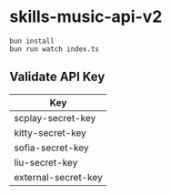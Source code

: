 # skills-music-api-v2

```
bun install
bun run watch index.ts
```

## Validate API Key

| Key                 |
| ------------------- |
| scplay-secret-key   |
| kitty-secret-key    |
| sofia-secret-key    |
| liu-secret-key      |
| external-secret-key |
